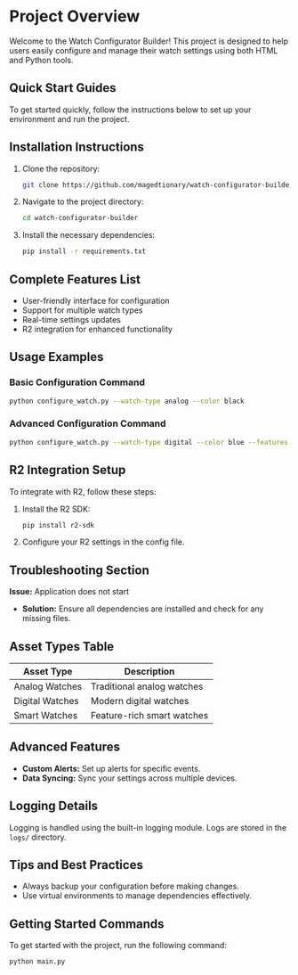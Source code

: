 # Project Overview

Welcome to the Watch Configurator Builder! This project is designed to help users easily configure and manage their watch settings using both HTML and Python tools.

## Quick Start Guides

To get started quickly, follow the instructions below to set up your environment and run the project.

## Installation Instructions

1. Clone the repository:
   ```bash
   git clone https://github.com/magedtionary/watch-configurator-builder.git
   ```
2. Navigate to the project directory:
   ```bash
   cd watch-configurator-builder
   ```
3. Install the necessary dependencies:
   ```bash
   pip install -r requirements.txt
   ```

## Complete Features List

- User-friendly interface for configuration
- Support for multiple watch types
- Real-time settings updates
- R2 integration for enhanced functionality

## Usage Examples

### Basic Configuration Command
```bash
python configure_watch.py --watch-type analog --color black
```

### Advanced Configuration Command
```bash
python configure_watch.py --watch-type digital --color blue --features alarm,stopwatch
```

## R2 Integration Setup

To integrate with R2, follow these steps:
1. Install the R2 SDK:
   ```bash
   pip install r2-sdk
   ```
2. Configure your R2 settings in the config file.

## Troubleshooting Section

**Issue:** Application does not start
- **Solution:** Ensure all dependencies are installed and check for any missing files.

## Asset Types Table

| Asset Type       | Description              |
|------------------|--------------------------|
| Analog Watches    | Traditional analog watches |
| Digital Watches   | Modern digital watches    |
| Smart Watches     | Feature-rich smart watches |

## Advanced Features

- **Custom Alerts:** Set up alerts for specific events.
- **Data Syncing:** Sync your settings across multiple devices.

## Logging Details

Logging is handled using the built-in logging module. Logs are stored in the `logs/` directory.

## Tips and Best Practices

- Always backup your configuration before making changes.
- Use virtual environments to manage dependencies effectively.

## Getting Started Commands

To get started with the project, run the following command:
```bash
python main.py
```